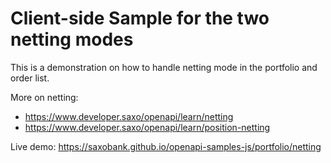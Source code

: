 # Client-side Sample for the two netting modes

This is a demonstration on how to handle netting mode in the portfolio and order list.

More on netting:
- https://www.developer.saxo/openapi/learn/netting
- https://www.developer.saxo/openapi/learn/position-netting

Live demo: https://saxobank.github.io/openapi-samples-js/portfolio/netting